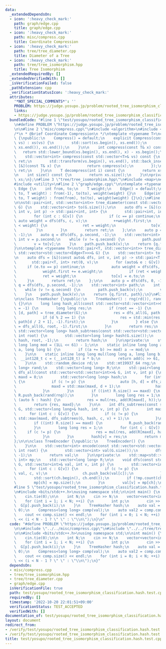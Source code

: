 ```yaml
---
data:
  _extendedDependsOn:
  - icon: ':heavy_check_mark:'
    path: graph/edge.cpp
    title: graph/edge.cpp
  - icon: ':heavy_check_mark:'
    path: misc/compress.cpp
    title: Coordinate Compression
  - icon: ':heavy_check_mark:'
    path: tree/tree_diameter.cpp
    title: Diameter of a Tree
  - icon: ':heavy_check_mark:'
    path: tree/tree_isomorphism.hpp
    title: Tree Isomorphism
  _extendedRequiredBy: []
  _extendedVerifiedWith: []
  _isVerificationFailed: false
  _pathExtension: cpp
  _verificationStatusIcon: ':heavy_check_mark:'
  attributes:
    '*NOT_SPECIAL_COMMENTS*': ''
    PROBLEM: https://judge.yosupo.jp/problem/rooted_tree_isomorphism_classification
    links:
    - https://judge.yosupo.jp/problem/rooted_tree_isomorphism_classification
  bundledCode: "#line 1 \"test/yosupo/rooted_tree_isomorphism_classification.hash.test.cpp\"\
    \n#define PROBLEM \"https://judge.yosupo.jp/problem/rooted_tree_isomorphism_classification\"\
    \n\n#line 2 \"misc/compress.cpp\"\n#include <algorithm>\n#include <vector>\n\n\
    /*\n * @brief Coordinate Compression\n */\ntemplate <typename T>\nclass Compress\
    \ {\npublic:\n    Compress() = default;\n    explicit Compress(const std::vector<T>&\
    \ vs) : xs(vs) {\n        std::sort(xs.begin(), xs.end());\n        xs.erase(std::unique(xs.begin(),\
    \ xs.end()), xs.end());\n    }\n\n    int compress(const T& x) const {\n     \
    \   return std::lower_bound(xs.begin(), xs.end(), x) - xs.begin();\n    }\n\n\
    \    std::vector<int> compress(const std::vector<T>& vs) const {\n        std::vector<int>\
    \ ret;\n        std::transform(vs.begin(), vs.end(), std::back_inserter(ret),\
    \ [&](const T& x) {\n            return compress(x);\n        });\n        return\
    \ ret;\n    }\n\n    T decompress(int i) const {\n        return xs[i];\n    }\n\
    \n    int size() const {\n        return xs.size();\n    }\n\nprivate:\n    std::vector<T>\
    \ xs;\n};\n#line 3 \"tree/tree_isomorphism.hpp\"\n#include <map>\n#include <random>\n\
    #include <utility>\n#line 2 \"graph/edge.cpp\"\n\ntemplate <typename T>\nstruct\
    \ Edge {\n    int from, to;\n    T weight;\n    Edge() = default;\n    Edge(int\
    \ to, T weight) : from(-1), to(to), weight(weight) {}\n    Edge(int from, int\
    \ to, T weight) : from(from), to(to), weight(weight) {}\n};\n#line 6 \"tree/tree_diameter.cpp\"\
    \n\nstd::pair<int, std::vector<int>> tree_diameter(const std::vector<std::vector<int>>&\
    \ G) {\n    std::vector<int> to(G.size());\n\n    auto dfs = [&](const auto& dfs,\
    \ int v, int p) -> std::pair<int, int> {\n        std::pair<int, int> ret(0, v);\n\
    \        for (int c : G[v]) {\n            if (c == p) continue;\n           \
    \ auto weight = dfs(dfs, c, v);\n            ++weight.first;\n            if (ret\
    \ < weight) {\n                ret = weight;\n                to[v] = c;\n   \
    \         }\n        }\n        return ret;\n    };\n\n    auto p = dfs(dfs, 0,\
    \ -1);\n    auto q = dfs(dfs, p.second, -1);\n    std::vector<int> path;\n   \
    \ int v = p.second;\n    while (v != q.second) {\n        path.push_back(v);\n\
    \        v = to[v];\n    }\n    path.push_back(v);\n    return {q.first, path};\n\
    }\n\ntemplate <typename T>\nstd::pair<T, std::vector<int>> tree_diameter(const\
    \ std::vector<std::vector<Edge<T>>>& G) {\n    std::vector<int> to(G.size());\n\
    \n    auto dfs = [&](const auto& dfs, int v, int p) -> std::pair<T, int> {\n \
    \       std::pair<T, int> ret(0, v);\n        for (auto& e : G[v]) {\n       \
    \     if (e.to == p) continue;\n            auto weight = dfs(dfs, e.to, v);\n\
    \            weight.first += e.weight;\n            if (ret < weight) {\n    \
    \            ret = weight;\n                to[v] = e.to;\n            }\n   \
    \     }\n        return ret;\n    };\n\n    auto p = dfs(dfs, 0, -1);\n    auto\
    \ q = dfs(dfs, p.second, -1);\n    std::vector<int> path;\n    int v = p.second;\n\
    \    while (v != q.second) {\n        path.push_back(v);\n        v = to[v];\n\
    \    }\n    path.push_back(v);\n    return {q.first, path};\n}\n#line 8 \"tree/tree_isomorphism.hpp\"\
    \n\nclass TreeHasher {\npublic:\n    TreeHasher() : rng(rd()), rand(1, mod-1)\
    \ {}\n\n    long long hash_all(const std::vector<std::vector<int>>& G, int root\
    \ = -1) {\n        long long res;\n        if (root == -1) {\n            auto\
    \ [d, path] = tree_diameter(G);\n            res = dfs_all(G, path[d / 2], -1).first;\n\
    \            if (d % 2 == 1) {\n                res = std::min(res, dfs_all(G,\
    \ path[d / 2 + 1], -1).first);\n            }\n        } else {\n            res\
    \ = dfs_all(G, root, -1).first;\n        }\n        return res;\n    }\n\n   \
    \ std::vector<long long> hash_subtrees(const std::vector<std::vector<int>>& G,\
    \ int root) {\n        std::vector<long long> hash(G.size());\n        dfs_subtrees(G,\
    \ hash, root, -1);\n        return hash;\n    }\n\nprivate:\n    static constexpr\
    \ long long mod = (1LL << 61) - 1;\n\n    static inline long long add(long long\
    \ a, long long b) {\n        if ((a += b) >= mod) a -= mod;\n        return a;\n\
    \    }\n\n    static inline long long mul(long long a, long long b) {\n      \
    \  __int128_t c = (__int128_t) a * b;\n        return add(c >> 61, c & mod);\n\
    \    }\n\n    std::random_device rd;\n    std::mt19937_64 rng;\n    std::uniform_int_distribution<long\
    \ long> rand;\n    std::vector<long long> R;\n\n    std::pair<long long, int>\
    \ dfs_all(const std::vector<std::vector<int>>& G, int v, int p) {\n        int\
    \ maxd = 0;\n        std::vector<long long> hash;\n        for (int c : G[v])\
    \ {\n            if (c != p) {\n                auto [h, d] = dfs_all(G, c, v);\n\
    \                maxd = std::max(maxd, d + 1);\n                hash.push_back(h);\n\
    \            }\n        }\n        if ((int) R.size() == maxd) {\n           \
    \ R.push_back(rand(rng));\n        }\n        long long res = 1;\n        for\
    \ (auto h : hash) {\n            res = mul(res, add(R[maxd], h));\n        }\n\
    \        return {res, maxd};\n    }\n\n    int dfs_subtrees(const std::vector<std::vector<int>>&\
    \ G, std::vector<long long>& hash, int v, int p) {\n        int maxd = 0;\n  \
    \      for (int c : G[v]) {\n            if (c != p) {\n                maxd =\
    \ std::max(maxd, dfs_subtrees(G, hash, c, v) + 1);\n            }\n        }\n\
    \        if ((int) R.size() == maxd) {\n            R.push_back(rand(rng));\n\
    \        }\n        long long res = 1;\n        for (int c : G[v]) {\n       \
    \     if (c != p) {\n                res = mul(res, add(R[maxd], hash[c]));\n\
    \            }\n        }\n        hash[v] = res;\n        return maxd;\n    }\n\
    };\n\n\nclass TreeEncoder {\npublic:\n    TreeEncoder() {\n        mp[{}] = 0;\n\
    \    }\n\n    std::vector<int> encode(const std::vector<std::vector<int>>& G,\
    \ int root) {\n        std::vector<int> val(G.size());\n        dfs(G, val, root,\
    \ -1);\n        return val;\n    }\n\nprivate:\n    std::map<std::vector<int>,\
    \ int> mp;\n    std::vector<long long> R;\n\n    void dfs(const std::vector<std::vector<int>>&\
    \ G, std::vector<int>& val, int v, int p) {\n        std::vector<int> ch;\n  \
    \      for (int c : G[v]) {\n            if (c != p) {\n                dfs(G,\
    \ val, c, v);\n                ch.push_back(val[c]);\n            }\n        }\n\
    \        std::sort(ch.begin(), ch.end());\n        if (!mp.count(ch)) {\n    \
    \        mp[ch] = mp.size();\n        }\n        val[v] = mp[ch];\n    }\n};\n\
    #line 5 \"test/yosupo/rooted_tree_isomorphism_classification.hash.test.cpp\"\n\
    \n#include <bits/stdc++.h>\nusing namespace std;\n\nint main() {\n    ios_base::sync_with_stdio(false);\n\
    \    cin.tie(0);\n\n    int N;\n    cin >> N;\n    vector<vector<int>> G(N);\n\
    \    for (int i = 1; i < N; ++i) {\n        int p;\n        cin >> p;\n      \
    \  G[p].push_back(i);\n    }\n    TreeHasher hash;\n    auto val = hash.hash_subtrees(G,\
    \ 0);\n    Compress<long long> comp(val);\n    auto val2 = comp.compress(val);\n\
    \    cout << comp.size() << endl;\n    for (int i = 0; i < N; ++i) cout << val2[i]\
    \ << (i < N - 1 ? \" \" : \"\\n\");\n}\n"
  code: "#define PROBLEM \"https://judge.yosupo.jp/problem/rooted_tree_isomorphism_classification\"\
    \n\n#include \"../../misc/compress.cpp\"\n#include \"../../tree/tree_isomorphism.hpp\"\
    \n\n#include <bits/stdc++.h>\nusing namespace std;\n\nint main() {\n    ios_base::sync_with_stdio(false);\n\
    \    cin.tie(0);\n\n    int N;\n    cin >> N;\n    vector<vector<int>> G(N);\n\
    \    for (int i = 1; i < N; ++i) {\n        int p;\n        cin >> p;\n      \
    \  G[p].push_back(i);\n    }\n    TreeHasher hash;\n    auto val = hash.hash_subtrees(G,\
    \ 0);\n    Compress<long long> comp(val);\n    auto val2 = comp.compress(val);\n\
    \    cout << comp.size() << endl;\n    for (int i = 0; i < N; ++i) cout << val2[i]\
    \ << (i < N - 1 ? \" \" : \"\\n\");\n}"
  dependsOn:
  - misc/compress.cpp
  - tree/tree_isomorphism.hpp
  - tree/tree_diameter.cpp
  - graph/edge.cpp
  isVerificationFile: true
  path: test/yosupo/rooted_tree_isomorphism_classification.hash.test.cpp
  requiredBy: []
  timestamp: '2022-10-20 22:01:51+09:00'
  verificationStatus: TEST_ACCEPTED
  verifiedWith: []
documentation_of: test/yosupo/rooted_tree_isomorphism_classification.hash.test.cpp
layout: document
redirect_from:
- /verify/test/yosupo/rooted_tree_isomorphism_classification.hash.test.cpp
- /verify/test/yosupo/rooted_tree_isomorphism_classification.hash.test.cpp.html
title: test/yosupo/rooted_tree_isomorphism_classification.hash.test.cpp
---
```

